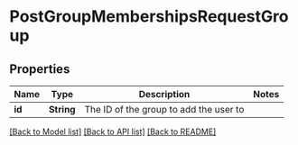 # PostGroupMembershipsRequestGroup

## Properties

Name | Type | Description | Notes
------------ | ------------- | ------------- | -------------
**id** | **String** | The ID of the group to add the user to | 

[[Back to Model list]](../README.md#documentation-for-models) [[Back to API list]](../README.md#documentation-for-api-endpoints) [[Back to README]](../README.md)


